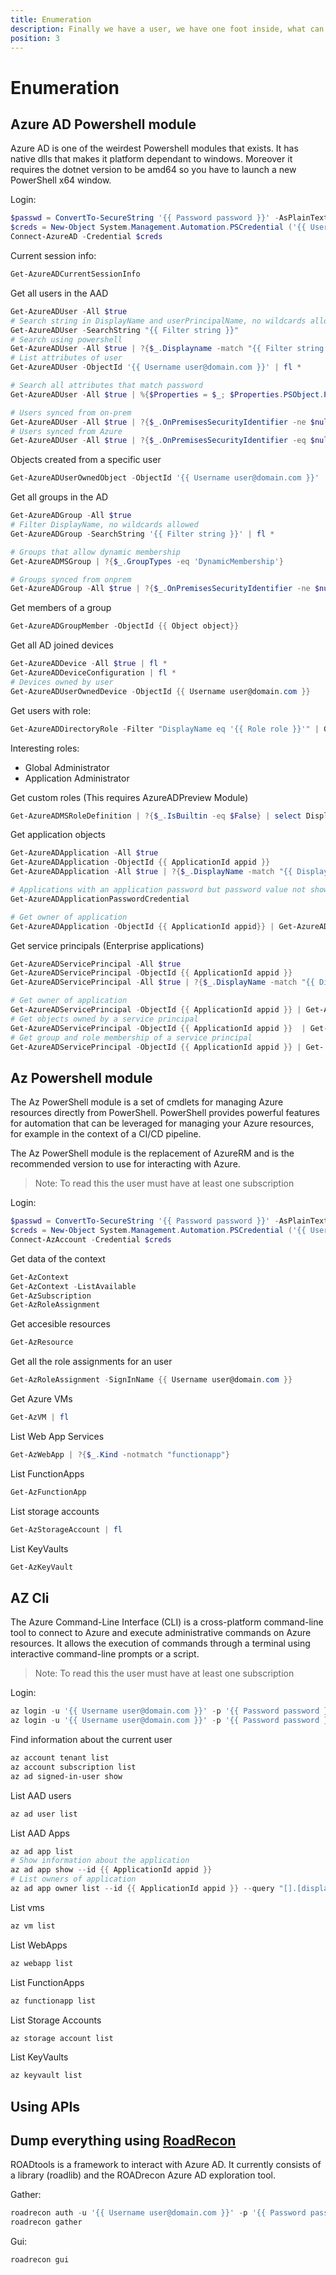 ```yaml
---
title: Enumeration
description: Finally we have a user, we have one foot inside, what can we do?
position: 3
---
```


# Enumeration

## Azure AD Powershell module

Azure AD is one of the weirdest Powershell modules that exists. It has native dlls that makes it platform dependant to windows. Moreover it requires the dotnet version to be amd64 so you have to launch a new PowerShell x64 window.

Login: 

```powershell
$passwd = ConvertTo-SecureString '{{ Password password }}' -AsPlainText -Force
$creds = New-Object System.Management.Automation.PSCredential ('{{ Username user@domain.com }}', $passwd)
Connect-AzureAD -Credential $creds
```

Current session info:

```powershell
Get-AzureADCurrentSessionInfo
```

Get all users in the AAD

```powershell
Get-AzureADUser -All $true
# Search string in DisplayName and userPrincipalName, no wildcards allowed
Get-AzureADUser -SearchString "{{ Filter string }}"
# Search using powershell
Get-AzureADUser -All $true | ?{$_.Displayname -match "{{ Filter string }}"}
# List attributes of user
Get-AzureADUser -ObjectId '{{ Username user@domain.com }}' | fl *

# Search all attributes that match password
Get-AzureADUser -All $true | %{$Properties = $_; $Properties.PSObject.Properties.Name | %{if ($Properties.$_ -match 'password') {"$($Properties.UserPrincipalName) - $_ - $($Properties.$_)"}}}

# Users synced from on-prem
Get-AzureADUser -All $true | ?{$_.OnPremisesSecurityIdentifier -ne $null}
# Users synced from Azure
Get-AzureADUser -All $true | ?{$_.OnPremisesSecurityIdentifier -eq $null}
```

Objects created from a specific user

```powershell
Get-AzureADUserOwnedObject -ObjectId '{{ Username user@domain.com }}'
```

Get all groups in the AD

```powershell
Get-AzureADGroup -All $true
# Filter DisplayName, no wildcards allowed
Get-AzureADGroup -SearchString '{{ Filter string }}' | fl *

# Groups that allow dynamic membership
Get-AzureADMSGroup | ?{$_.GroupTypes -eq 'DynamicMembership'}

# Groups synced from onprem
Get-AzureADGroup -All $true | ?{$_.OnPremisesSecurityIdentifier -ne $null}
```

Get members of a group

```powershell
Get-AzureADGroupMember -ObjectId {{ Object object}}
```

Get all AD joined devices

```powershell
Get-AzureADDevice -All $true | fl *
Get-AzureADDeviceConfiguration | fl *
# Devices owned by user
Get-AzureADUserOwnedDevice -ObjectId {{ Username user@domain.com }}
```

Get users with role:

```powershell
Get-AzureADDirectoryRole -Filter "DisplayName eq '{{ Role role }}'" | Get-AzureADDirectoryRoleMember
```

Interesting roles:
* Global Administrator
* Application Administrator

Get custom roles (This requires AzureADPreview Module)

```powershell
Get-AzureADMSRoleDefinition | ?{$_.IsBuiltin -eq $False} | select DisplayName
```

Get application objects

```powershell
Get-AzureADApplication -All $true
Get-AzureADApplication -ObjectId {{ ApplicationId appid }}
Get-AzureADApplication -All $true | ?{$_.DisplayName -match "{{ Displayname displayname }}"}

# Applications with an application password but password value not shown
Get-AzureADApplicationPasswordCredential

# Get owner of application
Get-AzureADApplication -ObjectId {{ ApplicationId appid}} | Get-AzureADApplicationOwner |fl *
```

Get service principals (Enterprise applications)

```powershell
Get-AzureADServicePrincipal -All $true
Get-AzureADServicePrincipal -ObjectId {{ ApplicationId appid }}
Get-AzureADServicePrincipal -All $true | ?{$_.DisplayName -match "{{ Displayname displayname }}"}

# Get owner of application
Get-AzureADServicePrincipal -ObjectId {{ ApplicationId appid }} | Get-AzureADApplicationOwner |fl *
# Get objects owned by a service principal
Get-AzureADServicePrincipal -ObjectId {{ ApplicationId appid }}  | Get-AzureADServicePrincipalOwnedObject
# Get group and role membership of a service principal
Get-AzureADServicePrincipal -ObjectId {{ ApplicationId appid }} | Get- AzureADServicePrincipalMembership |fl *
```

## Az Powershell module

The Az PowerShell module is a set of cmdlets for managing Azure resources directly from PowerShell. PowerShell provides powerful features for automation that can be leveraged for managing your Azure resources, for example in the context of a CI/CD pipeline.

The Az PowerShell module is the replacement of AzureRM and is the recommended version to use for interacting with Azure.

> Note: To read this the user must have at least one subscription

Login: 

```powershell
$passwd = ConvertTo-SecureString '{{ Password password }}' -AsPlainText -Force
$creds = New-Object System.Management.Automation.PSCredential ('{{ Username user@domain.com }}', $passwd)
Connect-AzAccount -Credential $creds
```

Get data of the context

```powershell
Get-AzContext
Get-AzContext -ListAvailable
Get-AzSubscription
Get-AzRoleAssignment
```

Get accesible resources

```powershell
Get-AzResource
```

Get all the role assignments for an user

```powershell
Get-AzRoleAssignment -SignInName {{ Username user@domain.com }}
```

Get Azure VMs

```powershell
Get-AzVM | fl
```

List Web App Services

```powershell
Get-AzWebApp | ?{$_.Kind -notmatch "functionapp"}
```

List FunctionApps

```powershell
Get-AzFunctionApp
```

List storage accounts

```powershell
Get-AzStorageAccount | fl
```

List KeyVaults

```powershell
Get-AzKeyVault
```

## AZ Cli

The Azure Command-Line Interface (CLI) is a cross-platform command-line tool to connect to Azure and execute administrative commands on Azure resources. It allows the execution of commands through a terminal using interactive command-line prompts or a script.

> Note: To read this the user must have at least one subscription

Login: 

```powershell
az login -u '{{ Username user@domain.com }}' -p '{{ Password password }}'
az login -u '{{ Username user@domain.com }}' -p '{{ Password password }}' --allow-no-subscriptions
```

Find information about the current user

```powershell
az account tenant list
az account subscription list
az ad signed-in-user show
```

List AAD users

```powershell
az ad user list
```

List AAD Apps

```powershell
az ad app list
# Show information about the application
az ad app show --id {{ ApplicationId appid }}
# List owners of application
az ad app owner list --id {{ ApplicationId appid }} --query "[].[displayName]"
```

List vms

```powershell
az vm list
```

List WebApps

```powershell
az webapp list
```

List FunctionApps

```powershell
az functionapp list 
```

List Storage Accounts

```powershell
az storage account list
```

List KeyVaults

```powershell
az keyvault list
```

## Using APIs

## Dump everything using [RoadRecon](https://github.com/dirkjanm/ROADtools)

ROADtools is a framework to interact with Azure AD. It currently consists of a library (roadlib) and the ROADrecon Azure AD exploration tool.

Gather:

```powershell
roadrecon auth -u '{{ Username user@domain.com }}' -p '{{ Password password }}'
roadrecon gather
```

Gui:

```powershell
roadrecon gui
```
